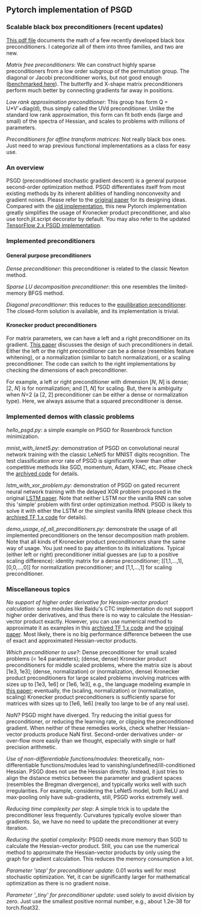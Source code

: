 ## Pytorch implementation of PSGD 
### Scalable black box preconditioners (recent updates)
[This pdf file](https://drive.google.com/file/d/1CTNx1q67_py87jn-0OI-vSLcsM1K7VsM/view?usp=sharing) documents the math of a few recently developed black box preconditioners. I categorize all of them into three families, and two are new. 

*Matrix free preconditioners*: We can construct highly sparse preconditioners from a low order subgroup of the permutation group. The diagonal or Jacobi preconditioner works, but not good enough ([benchmarked here](https://github.com/lixilinx/psgd_tf/releases/tag/1.3)). The butterfly and X-shape matrix preconditioners perform much better by connecting gradients far away in positions.        

*Low rank approximation preconditioner*: This group has form Q = U*V'+diag(d), thus simply called the UVd preconditioner. Unlike the standard low rank approximation, this form can fit both ends (large and small) of the spectra of Hessian, and scales to problems with millions of parameters. 

*Preconditioners for affine transform matrices*: Not really black box ones. Just need to wrap previous functional implementations as a class for easy use.    

### An overview
PSGD (preconditioned stochastic gradient descent) is a general purpose second-order optimization method. PSGD differentiates itself from most existing methods by its inherent abilities of handling nonconvexity and gradient noises. Please refer to the [original paper](https://arxiv.org/abs/1512.04202) for its designing ideas. Compared with the [old implementation](https://github.com/lixilinx/psgd_torch/releases/tag/1.0), this new Pytorch implementation greatly simplifies the usage of Kronecker product preconditioner, and also use torch.jit.script decorator by default. You may also refer to the updated [TensorFlow 2.x PSGD implementation](https://github.com/lixilinx/psgd_tf).
### Implemented preconditioners 
#### General purpose preconditioners
*Dense preconditioner*: this preconditioner is related to the classic Newton method. 

*Sparse LU decomposition preconditioner*: this one resembles the limited-memory BFGS method. 

*Diagonal preconditioner*: this reduces to the [equilibration preconditioner](https://arxiv.org/abs/1502.04390). The closed-form solution is available, and its implementation is trivial.  
#### Kronecker product preconditioners
For matrix parameters, we can have a left and a right preconditioner on its gradient. [This paper](https://openreview.net/forum?id=Bye5SiAqKX) discusses the design of such preconditioners in detail. Either the left or the right preconditioner can be a dense (resembles feature whitening), or a normalization (similar to batch normalization), or a scaling preconditioner. The code can switch to the right implementations by checking the dimensions of each preconditioner. 

For example, a left or right preconditioner with dimension [*N*, *N*] is dense; [2, *N*] is for normalization; and [1, *N*] for scaling. But, there is ambiguity when *N*=2 (a [2, 2] preconditioner can be either a dense or normalization type). Here, we always assume that a squared preconditioner is dense.    

### Implemented demos with classic problems
*hello_psgd.py*: a simple example on PSGD for Rosenbrock function minimization.

*mnist_with_lenet5.py*: demonstration of PSGD on convolutional neural network training with the classic LeNet5 for MNIST digits recognition. The test classification error rate of PSGD is significantly lower than other competitive methods like SGD, momentum, Adam, KFAC, etc. Please check the [archived code](https://github.com/lixilinx/psgd_torch/releases/tag/1.0) for details.  

*lstm_with_xor_problem.py*: demonstration of PSGD on gated recurrent neural network training with the delayed XOR problem proposed in the original [LSTM paper](https://www.researchgate.net/publication/13853244_Long_Short-term_Memory). Note that neither LSTM nor the vanilla RNN can solve this 'simple' problem with first order optimization method. PSGD is likely to solve it with either the LSTM or the simplest vanilla RNN (please check this [archived TF 1.x code](https://github.com/lixilinx/psgd_tf/releases/tag/1.3) for details).

*demo_usage_of_all_preconditioners.py*: demonstrate the usage of all implemented preconditioners on the tensor decomposition math problem. Note that all kinds of Kronecker product preconditioners share the same way of usage. You just need to pay attention to its initializations. Typical (either left or right) preconditioner initial guesses are (up to a positive scaling difference): identity matrix for a dense preconditioner; [[1,1,...,1],[0,0,...,0]] for normalization preconditioner; and [1,1,...,1] for scaling preconditioner.  

### Miscellaneous topics

*No support of higher order derivative for Hessian-vector product calculation*: some modules like Baidu's CTC implementation do not support higher order derivatives, and thus there is no way to calculate the Hessian-vector product exactly. However, you can use numerical method to approximate it as examples in this [archived TF 1.x code](https://github.com/lixilinx/psgd_tf/releases/tag/1.3) and the [original paper](https://arxiv.org/abs/1512.04202). Most likely, there is no big performance difference between the use of exact and approximated Hessian-vector products.  

*Which preconditioner to use?*: Dense preconditioner for small scaled problems (< 1e4 parameters); (dense, dense) Kronecker product preconditioners for middle scaled problems, where the matrix size is about [1e3, 1e3]; (dense, normalization) or (normalization, dense) Kronecker product preconditioners for large scaled problems involving matrices with sizes up to [1e3, 1e6] or [1e6, 1e3], e.g., the language modeling example in [this paper](https://openreview.net/forum?id=Bye5SiAqKX); eventually, the (scaling, normalization) or (normalization, scaling) Kronecker product preconditioners is sufficiently sparse for matrices with sizes up to [1e6, 1e6] (really too large to be of any real use).

*NaN?* PSGD might have diverged. Try reducing the initial guess for preconditioner, or reducing the learning rate, or clipping the preconditioned gradient. When neither of these remedies works, check whether Hessian-vector products produce NaN first. Second-order derivatives under- or over-flow more easily than we thought, especially with single or half precision arithmetic. 

*Use of non-differentiable functions/modules*: theoretically, non-differentiable functions/modules lead to vanishing/undefined/ill-conditioned Hessian. PSGD does not use the Hessian directly. Instead, it just tries to align the distance metrics between the parameter and gradient spaces (resembles the Bregman divergence), and typically works well with such irregularities. For example, considering the LeNet5 model, both ReLU and max-pooling only have sub-gradients, still, PSGD works extremely well.  

*Reducing time complexity per step*: A simple trick is to update the preconditioner less frequently. Curvatures typically evolve slower than gradients. So, we have no need to update the preconditioner at every iteration.

*Reducing the spatial complexity*: PSGD needs more memory than SGD to calculate the Hessian-vector product. Still, you can use the numerical method to approximate the Hessian-vector products by only using the graph for gradient calculation. This reduces the memory consumption a lot. 

*Parameter 'step' for preconditioner update*: 0.01 works well for most stochastic optimization. Yet, it can be significantly larger for mathematical optimization as there is no gradient noise.

*Parameter '_tiny' for preconditioner update*: used solely to avoid division by zero. Just use the smallest positive normal number, e.g., about 1.2e-38 for torch.float32.
